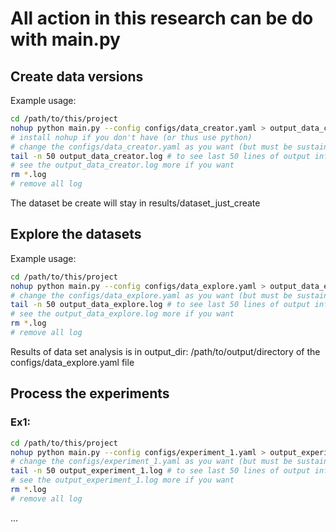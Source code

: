 # All action in this research can be do with main.py

## Create data versions

Example usage:
```bash
cd /path/to/this/project
nohup python main.py --config configs/data_creator.yaml > output_data_creator.log 2>&1 &
# install nohup if you don't have (or thus use python) 
# change the configs/data_creator.yaml as you want (but must be sustainable)
tail -n 50 output_data_creator.log # to see last 50 lines of output info 
# see the output_data_creator.log more if you want
rm *.log
# remove all log
```
The dataset be create will stay in results/dataset_just_create

## Explore the datasets

Example usage:
```bash
cd /path/to/this/project
nohup python main.py --config configs/data_explore.yaml > output_data_explore.log 2>&1 &
# change the configs/data_explore.yaml as you want (but must be sustainable)
tail -n 50 output_data_explore.log # to see last 50 lines of output info 
# see the output_data_explore.log more if you want
rm *.log
# remove all log
```
Results of data set analysis is in output_dir: /path/to/output/directory of the configs/data_explore.yaml file

## Process the experiments

### Ex1:
```bash
cd /path/to/this/project
nohup python main.py --config configs/experiment_1.yaml > output_experiment_1.log 2>&1 &
# change the configs/experiment_1.yaml as you want (but must be sustainable)
tail -n 50 output_experiment_1.log # to see last 50 lines of output info 
# see the output_experiment_1.log more if you want
rm *.log
# remove all log
```
...